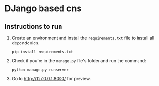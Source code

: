 # DJango based cns

## Instructions to run
1. Create an environment and install the `requirements.txt` file to install all dependenies.

    `pip install requirements.txt`

2. Check if you're in the `manage.py` file's folder and run the command:

    `python manage.py runserver`

3. Go to http://127.0.0.1:8000/ for preview.
